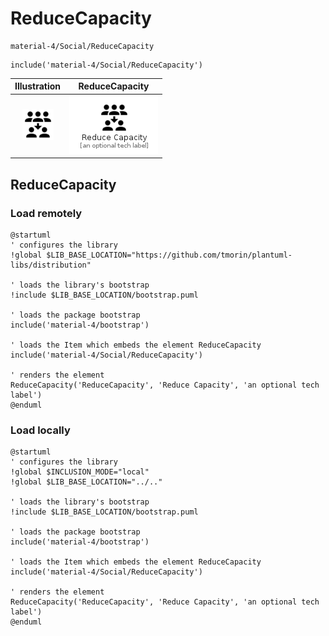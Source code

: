 # ReduceCapacity


```text
material-4/Social/ReduceCapacity
```

```text
include('material-4/Social/ReduceCapacity')
```



| Illustration | ReduceCapacity |
| :---: | :---: |
| ![illustration for Illustration](../../material-4/Social/ReduceCapacity.png) | ![illustration for ReduceCapacity](../../material-4/Social/ReduceCapacity.Local.png) |




## ReduceCapacity

### Load remotely
```plantuml
@startuml
' configures the library
!global $LIB_BASE_LOCATION="https://github.com/tmorin/plantuml-libs/distribution"

' loads the library's bootstrap
!include $LIB_BASE_LOCATION/bootstrap.puml

' loads the package bootstrap
include('material-4/bootstrap')

' loads the Item which embeds the element ReduceCapacity
include('material-4/Social/ReduceCapacity')

' renders the element
ReduceCapacity('ReduceCapacity', 'Reduce Capacity', 'an optional tech label')
@enduml
```

### Load locally
```plantuml
@startuml
' configures the library
!global $INCLUSION_MODE="local"
!global $LIB_BASE_LOCATION="../.."

' loads the library's bootstrap
!include $LIB_BASE_LOCATION/bootstrap.puml

' loads the package bootstrap
include('material-4/bootstrap')

' loads the Item which embeds the element ReduceCapacity
include('material-4/Social/ReduceCapacity')

' renders the element
ReduceCapacity('ReduceCapacity', 'Reduce Capacity', 'an optional tech label')
@enduml
```

